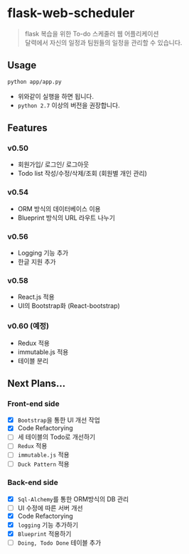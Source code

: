 # flask-web-scheduler
> flask 복습을 위한 To-do 스케줄러 웹 어플리케이션<br>
> 달력에서 자신의 일정과 팀원들의 일정을 관리할 수 있습니다.

## Usage
```bash
python app/app.py
```

- 위와같이 실행을 하면 됩니다.
- ```python 2.7``` 이상의 버전을 권장합니다.

## Features
### v0.50
- 회원가입/ 로그인/ 로그아웃
- Todo list 작성/수정/삭제/조회 (회원별 개인 관리)

### v0.54
- ORM 방식의 데이터베이스 이용
- Blueprint 방식의 URL 라우트 나누기

### v0.56
- Logging 기능 추가
- 한글 지원 추가

### v0.58 
- React.js 적용
- UI의 Bootstrap화 (React-bootstrap)

### v0.60 (예정)
- Redux 적용
- immutable.js 적용
- 테이블 분리

## Next Plans...
### Front-end side
- [x] ```Bootstrap```을 통한 UI 개선 작업
- [x] Code Refactorying
- [ ] 세 테이블의 Todo로 개선하기
- [ ] ```Redux``` 적용
- [ ] ```immutable.js``` 적용
- [ ] ```Duck Pattern``` 적용

### Back-end side
- [x] ```Sql-Alchemy```를 통한 ORM방식의 DB 관리
- [ ] UI 수정에 따른 서버 개선
- [x] Code Refactorying
- [x] ```logging``` 기능 추가하기
- [x] ```Blueprint``` 적용하기
- [ ] ```Doing, Todo Done``` 테이블 추가
